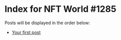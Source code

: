 # Index for NFT World #1285
Posts will be displayed in the order below:

- [Your first post](./001-first.md)

